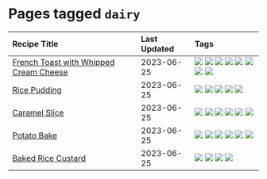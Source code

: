 # Pages tagged `dairy`

|Recipe Title|Last Updated|Tags
|:---|:---|:---|
|[French Toast with Whipped Cream Cheese](../recipes/frenchtoastwhippedcreamcheese.md)|2023-06-25|[![](https://img.shields.io/badge/tag-amazing-13fda6)](../tags/amazing.md) [![](https://img.shields.io/badge/tag-breakfast-d5a11)](../tags/breakfast.md) [![](https://img.shields.io/badge/tag-dairy-28ab17)](../tags/dairy.md) [![](https://img.shields.io/badge/tag-dessert-4e6ea)](../tags/dessert.md) [![](https://img.shields.io/badge/tag-fried-af803c)](../tags/fried.md) [![](https://img.shields.io/badge/tag-large_quantity-6d71)](../tags/large_quantity.md) [![](https://img.shields.io/badge/tag-messy-d4602a)](../tags/messy.md) [![](https://img.shields.io/badge/tag-mine-427cd)](../tags/mine.md)|
|[Rice Pudding](../recipes/ricepudding.md)|2023-06-25|[![](https://img.shields.io/badge/tag-dairy-28ab17)](../tags/dairy.md) [![](https://img.shields.io/badge/tag-dessert-4e6ea)](../tags/dessert.md) [![](https://img.shields.io/badge/tag-easy-b6c680)](../tags/easy.md) [![](https://img.shields.io/badge/tag-rice-8f457a)](../tags/rice.md) [![](https://img.shields.io/badge/tag-rice_cooker-5b6ac0)](../tags/rice_cooker.md)|
|[Caramel Slice](../recipes/caramelslice.md)|2023-06-25|[![](https://img.shields.io/badge/tag-amazing-13fda6)](../tags/amazing.md) [![](https://img.shields.io/badge/tag-baked-1433c8)](../tags/baked.md) [![](https://img.shields.io/badge/tag-chocolate-32613c)](../tags/chocolate.md) [![](https://img.shields.io/badge/tag-dairy-28ab17)](../tags/dairy.md) [![](https://img.shields.io/badge/tag-dessert-4e6ea)](../tags/dessert.md) [![](https://img.shields.io/badge/tag-long_prep_time-659a8f)](../tags/long_prep_time.md)|
|[Potato Bake](../recipes/potatobake.md)|2023-06-25|[![](https://img.shields.io/badge/tag-baked-1433c8)](../tags/baked.md) [![](https://img.shields.io/badge/tag-cheesey-e5c1d4)](../tags/cheesey.md) [![](https://img.shields.io/badge/tag-dairy-28ab17)](../tags/dairy.md) [![](https://img.shields.io/badge/tag-potato-10cdd6)](../tags/potato.md) [![](https://img.shields.io/badge/tag-savoury-1754e4)](../tags/savoury.md) [![](https://img.shields.io/badge/tag-sides-208450)](../tags/sides.md)|
|[Baked Rice Custard](../recipes/bakedricecustard.md)|2023-06-25|[![](https://img.shields.io/badge/tag-baked-1433c8)](../tags/baked.md) [![](https://img.shields.io/badge/tag-dairy-28ab17)](../tags/dairy.md) [![](https://img.shields.io/badge/tag-dessert-4e6ea)](../tags/dessert.md) [![](https://img.shields.io/badge/tag-rice-8f457a)](../tags/rice.md)|